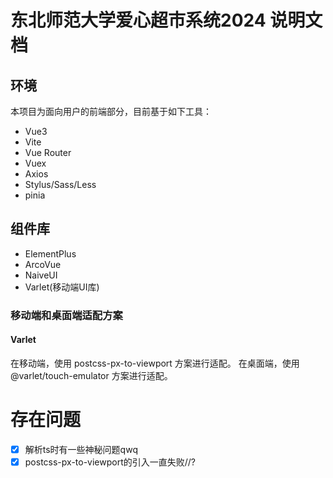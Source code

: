 # 东北师范大学爱心超市系统2024 说明文档

## 环境
本项目为面向用户的前端部分，目前基于如下工具：
* Vue3
* Vite
* Vue Router
* Vuex
* Axios
* Stylus/Sass/Less
* pinia
## 组件库
* ElementPlus
* ArcoVue
* NaiveUI
* Varlet(移动端UI库)
### 移动端和桌面端适配方案
#### Varlet
在移动端，使用 postcss-px-to-viewport 方案进行适配。
在桌面端，使用 @varlet/touch-emulator 方案进行适配。

# 存在问题
- [x] 解析ts时有一些神秘问题qwq
- [x] postcss-px-to-viewport的引入一直失败//?